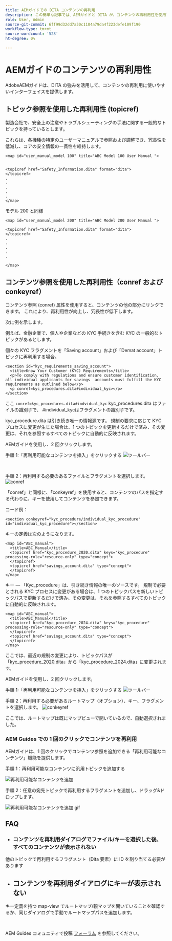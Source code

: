 ```yaml
---
title: AEMガイドでの DITA コンテンツの再利用
description: この簡単な記事では、AEMガイドと DITA が、コンテンツの再利用性を使用する際に、時間と労力を節約する方法を説明します。
role: User, Admin
source-git-commit: 6ff99d32dd7a30c1104a79da4f223defe109f190
workflow-type: tm+mt
source-wordcount: '528'
ht-degree: 0%

---
```


# AEMガイドのコンテンツの再利用性

AdobeAEMガイドは、DITA の強みを活用して、コンテンツの再利用に使いやすいインターフェイスを提供します。

## トピック参照を使用した再利用性 (topicref)



製造会社で、安全上の注意やトラブルシューティングの手法に関する一般的なトピックを持っているとします。

これらは、各機種の特定のユーザーマニュアルで参照および調整でき、冗長性を低減し、コアの安全情報の一貫性を維持します。

```
<map id="user_manual_model 100" title="ABC Model 100 User Manual ">


<topicref href="Safety_Information.dita" format="dita">
</topicref>
.
.
.
.
.
</map>
```


モデル 200 と同様

```
<map id="user_manual_model 200" title="ABC Model 200 User Manual ">

<topicref href="Safety_Information.dita" format="dita">
</topicref>
.
.
.
.
.
  
</map>
```

## コンテンツ参照を使用した再利用性（conref および conkeyref）

コンテンツ参照 (conref) 属性を使用すると、コンテンツの他の部分にリンクできます。 これにより、再利用性が向上し、冗長性が低下します。

次に例を示します。

例えば、金融企業で、個人や企業などの KYC 手続きを含む KYC の一般的なトピックがあるとします。

個々の KYC フラグメントを「Saving account」および「Demat account」トピックに再利用する場合。

```
<section id="kyc_requirements_saving_account">
  <title>Know Your Customer (KYC) Requirements</title>
  <p>To comply with regulations and ensure customer identification, all individual applicants for savings  accounts must fulfill the KYC requirements as outlined below</p>
  <p conref=kyc_procedures.dita#individual_kyc></p>
</section>
```

ここ `conref=kyc_procedures.dita#indvidual_kyc` kyc_procedures.dita はファイルの識別子で、 #individual_kycはフラグメントの識別子です。

kyc_procedure.dita は引き続き唯一の情報源です。 規制の要求に応じて KYC プロセスに変更が生じた場合は、1 つのトピックを更新するだけで済み、その変更は、それを参照するすべてのトピックに自動的に反映されます。

AEMガイドを使用し、2 回クリックします。

手順 1:「再利用可能なコンテンツを挿入」をクリックする
![ツールバー](../../assets/publishing/content-reusability_image1.png)

<br>

手順 2：再利用する必要のあるファイルとフラグメントを選択します。
![conref](../../assets/publishing/content-reusability_image2.png)

「conref」と同様に、「conkeyref」を使用すると、コンテンツのパスを指定する代わりに、キーを使用してコンテンツを参照できます。

コード例：

```
<section conkeyref="kyc_procedure/individual_kyc_procedure" id="individual_kyc_procedure"></section>
```

キーの定義は次のようになります。

```
<map id="ABC_manual">
  <title>ABC_Manual</title>
  <topicref href="kyc_procedure_2020.dita" keys="kyc_procedure" processing-role="resource-only" type="concept">
  </topicref>
  <topicref href="savings_account.dita" type="concept">
  </topicref>
</map>
```

キー — 「Kyc_procedure」は、引き続き情報の唯一のソースです。 規制で必要とされる KYC プロセスに変更がある場合は、1 つのトピックパスを新しいトピックパスで更新するだけで済み、その変更は、それを参照するすべてのトピックに自動的に反映されます。

```
<map id="ABC_manual">
  <title>ABC_Manual</title>
  <topicref href="kyc_procedure_2024.dita" keys="kyc_procedure" processing-role="resource-only" type="concept">
  </topicref>
  <topicref href="savings_account.dita" type="concept">
  </topicref>
</map>
```

ここでは、最近の規制の変更により、トピックパスが「kyc_procedure_2020.dita」から「kyc_procedure_2024.dita」に変更されます。

AEMガイドを使用し、2 回クリックします。

手順 1:「再利用可能なコンテンツを挿入」をクリックする
![ツールバー](../../assets/publishing/content-reusability_image1.png)

手順 2：再利用する必要があるルートマップ（オプション）、キー、フラグメントを選択します。
![conkeyref](../../assets/publishing/content-reusability_image3.png)

ここでは、ルートマップは既にマップビューで開いているので、自動選択されました。


### AEM Guides での 1 回のクリックでコンテンツを再利用

AEMガイドは、1 回のクリックでコンテンツ参照を追加できる「再利用可能なコンテンツ」機能を提供します。

手順 1：再利用可能なコンテンツに汎用トピックを追加する

![再利用可能なコンテンツを追加](../../assets/publishing/content-reusability_image4.png)

手順 2：任意の宛先トピックで再利用するフラグメントを追加し、ドラッグ&amp;ドロップします。

![再利用可能なコンテンツを追加 gif](../../assets/publishing/content-reusability_image5.gif)



## FAQ

- ### コンテンツを再利用ダイアログでファイル/キーを選択した後、すべてのコンテンツが表示されない

他のトピックで再利用するフラグメント（Dita 要素）に ID を割り当てる必要があります

- ## コンテンツを再利用ダイアログにキーが表示されない

キー定義を持つ map-view でルートマップ/親マップを開いていることを確認するか、同じダイアログで手動でルートマップパスを追加します。


<br>


AEM Guides コミュニティで投稿 [フォーラム](https://experienceleaguecommunities.adobe.com/t5/experience-manager-guides/ct-p/aem-xml-documentation) を参照してください。

